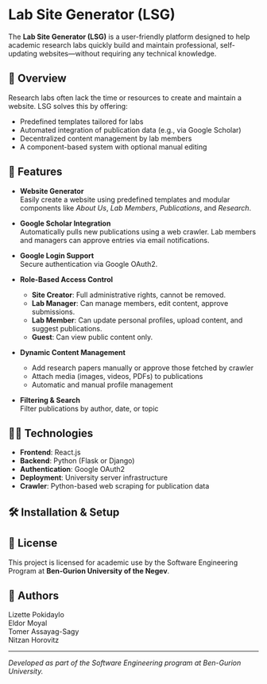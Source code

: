 # Lab Site Generator (LSG)

The **Lab Site Generator (LSG)** is a user-friendly platform designed to help academic research labs quickly build and maintain professional, self-updating websites—without requiring any technical knowledge.

## 🌟 Overview

Research labs often lack the time or resources to create and maintain a website. LSG solves this by offering:
- Predefined templates tailored for labs
- Automated integration of publication data (e.g., via Google Scholar)
- Decentralized content management by lab members
- A component-based system with optional manual editing

## 🚀 Features

- **Website Generator**  
  Easily create a website using predefined templates and modular components like *About Us*, *Lab Members*, *Publications*, and *Research*.

- **Google Scholar Integration**  
  Automatically pulls new publications using a web crawler. Lab members and managers can approve entries via email notifications.

- **Google Login Support**  
  Secure authentication via Google OAuth2.

- **Role-Based Access Control**  
  - **Site Creator**: Full administrative rights, cannot be removed.  
  - **Lab Manager**: Can manage members, edit content, approve submissions.  
  - **Lab Member**: Can update personal profiles, upload content, and suggest publications.  
  - **Guest**: Can view public content only.

- **Dynamic Content Management**  
  - Add research papers manually or approve those fetched by crawler  
  - Attach media (images, videos, PDFs) to publications  
  - Automatic and manual profile management  

- **Filtering & Search**  
  Filter publications by author, date, or topic

## 🧑‍💻 Technologies

- **Frontend**: React.js  
- **Backend**: Python (Flask or Django)  
- **Authentication**: Google OAuth2  
- **Deployment**: University server infrastructure  
- **Crawler**: Python-based web scraping for publication data

## 🛠️ Installation & Setup



## 🧾 License

This project is licensed for academic use by the Software Engineering Program at **Ben-Gurion University of the Negev**.

## 👥 Authors

Lizette Pokidaylo  
Eldor Moyal  
Tomer Assayag-Sagy  
Nitzan Horovitz

---

_Developed as part of the Software Engineering program at Ben-Gurion University._
